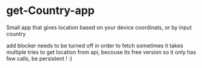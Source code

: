 # get-Country-app
Small app that gives location based on your device coordinats, or by input country

add blocker needs to be turned off in order to fetch
sometimes it takes multiple tries to get location from api, becouse its free version so it only has few calls, be persistent ! :)

